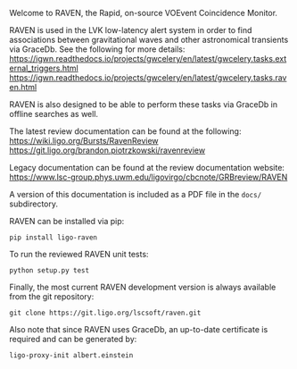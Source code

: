 Welcome to RAVEN, the Rapid, on-source VOEvent Coincidence Monitor.

RAVEN is used in the LVK low-latency alert system in order to find associations
between gravitational waves and other astronomical transients via GraceDb. See the 
following for more details:
https://igwn.readthedocs.io/projects/gwcelery/en/latest/gwcelery.tasks.external_triggers.html
https://igwn.readthedocs.io/projects/gwcelery/en/latest/gwcelery.tasks.raven.html

RAVEN is also designed to be able to perform these tasks via GraceDb in offline searches
as well.

The latest review documentation can be found at the following:
https://wiki.ligo.org/Bursts/RavenReview
https://git.ligo.org/brandon.piotrzkowski/ravenreview

Legacy documentation can be found at the review documentation website:
   https://www.lsc-group.phys.uwm.edu/ligovirgo/cbcnote/GRBreview/RAVEN

A version of this documentation is included as a PDF file in the ```docs/``` subdirectory.


RAVEN can be installed via pip:

```pip install ligo-raven```

To run the reviewed RAVEN unit tests:

```python setup.py test```


Finally, the most current RAVEN development version is always available from the
git repository:

```git clone https://git.ligo.org/lscsoft/raven.git```

Also note that since RAVEN uses GraceDb, an up-to-date certificate is required and
can be generated by:

```ligo-proxy-init albert.einstein```
